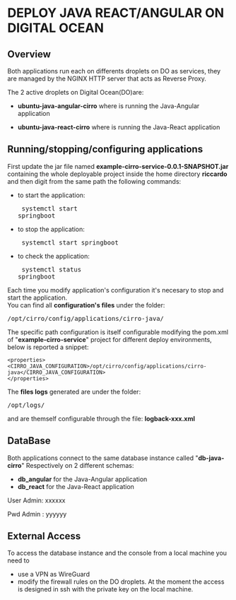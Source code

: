 # DEPLOY JAVA REACT/ANGULAR ON DIGITAL OCEAN

## Overview

Both applications run each on differents droplets on DO as services, they are managed by the NGINX HTTP server that acts as Reverse Proxy.

The 2 active droplets on Digital Ocean(DO)are:

* **ubuntu-java-angular-cirro** where is running the Java-Angular application

* **ubuntu-java-react-cirro** where is running the Java-React application


## Running/stopping/configuring applications

 First update the jar file named **example-cirro-service-0.0.1-SNAPSHOT.jar** containing the whole deployable project inside the home directory **riccardo**
and then digit from the same path the following commands:

* to start the application: <pre> systemctl start springboot</pre>
* to stop the application: <pre> systemctl start springboot</pre>
* to check the application: <pre> systemctl status springboot</pre>

Each time you modify application's configuration it's necesary to stop and start the application.<br>You can find all **configuration's files** under the folder:
<pre>/opt/cirro/config/applications/cirro-java/</pre>

The specific path configuration is itself configurable modifying the pom.xml of "**example-cirro-service**" project for different deploy environments, below is reported a snippet:<br>

```
<properties>
<CIRRO_JAVA_CONFIGURATION>/opt/cirro/config/applications/cirro-java</CIRRO_JAVA_CONFIGURATION>
</properties>
```

The **files logs** generated are under the folder:
<pre>/opt/logs/</pre>
and are themself configurable through the file:
**logback-xxx.xml**


## DataBase

Both applications connect to the same database instance called "**db-java-cirro**"
Respectively on 2 different schemas:
* **db_angular** for the Java-Angular application
* **db_react** for the Java-React application

User Admin: xxxxxx

Pwd Admin : yyyyyy


## External Access
To access the database instance and the console from a local machine you need to 
* use a VPN as WireGuard  
* modify the firewall rules on the DO droplets. At the moment the access is designed in ssh with the private key on the local machine.

